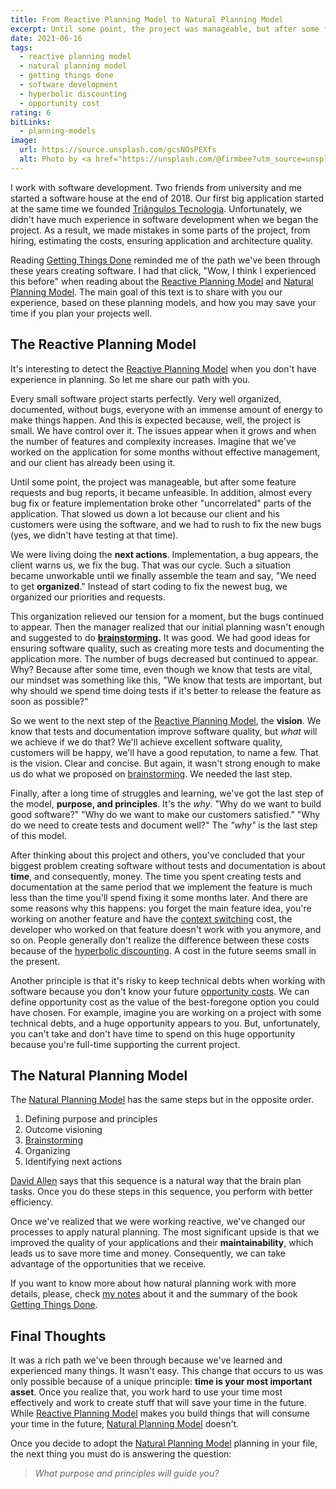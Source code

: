 ```yaml
---
title: From Reactive Planning Model to Natural Planning Model
excerpt: Until some point, the project was manageable, but after some feature requests and bug reports, it became unfeasible. In addition, almost every bug fix or feature implementation broke other "uncorrelated" parts of the application. That slowed us down a lot because our client and his customers were using the software, and we had to rush to fix the new bugs (yes, we didn't have testing at that time).
date: 2021-06-16
tags:
  - reactive planning model
  - natural planning model
  - getting things done
  - software development
  - hyperbolic discounting
  - opportunity cost
rating: 6
bitLinks:
  - planning-models
image:
  url: https://source.unsplash.com/gcsNOsPEXfs
  alt: Photo by <a href="https://unsplash.com/@firmbee?utm_source=unsplash&utm_medium=referral&utm_content=creditCopyText">Firmbee.com</a> on <a href="https://unsplash.com/s/photos/planning?utm_source=unsplash&utm_medium=referral&utm_content=creditCopyText">Unsplash</a>
---
```


I work with software development. Two friends from university and me started a software house at the end of 2018. Our first big application started at the same time we founded [Triângulos Tecnologia](https://triangulostecnologia.com). Unfortunately, we didn't have much experience in software development when we began the project. As a result, we made mistakes in some parts of the project, from hiring, estimating the costs, ensuring application and architecture quality.

Reading [Getting Things Done](/books/getting-things-done) reminded me of the path we've been through these years creating software. I had that click, "Wow, I think I experienced this before" when reading about the [Reactive Planning Model](/zettelkasten/reactive-planning-model) and [Natural Planning Model](/zettelkasten/natural-planning-model). The main goal of this text is to share with you our experience, based on these planning models, and how you may save your time if you plan your projects well.

## The Reactive Planning Model

It's interesting to detect the [Reactive Planning Model](/zettelkasten/reactive-planning-model) when you don't have experience in planning. So let me share our path with you.

Every small software project starts perfectly. Very well organized, documented, without bugs, everyone with an immense amount of energy to make things happen. And this is expected because, well, the project is small. We have control over it. The issues appear when it grows and when the number of features and complexity increases. Imagine that we've worked on the application for some months without effective management, and our client has already been using it.

Until some point, the project was manageable, but after some feature requests and bug reports, it became unfeasible. In addition, almost every bug fix or feature implementation broke other "uncorrelated" parts of the application. That slowed us down a lot because our client and his customers were using the software, and we had to rush to fix the new bugs (yes, we didn't have testing at that time).

We were living doing the **next actions**. Implementation, a bug appears, the client warns us, we fix the bug. That was our cycle. Such a situation became unworkable until we finally assemble the team and say, "We need to get **organized**." Instead of start coding to fix the newest bug, we organized our priorities and requests.

This organization relieved our tension for a moment, but the bugs continued to appear. Then the manager realized that our initial planning wasn't enough and suggested to do **[brainstorming](/zettelkasten/brainstorming).** It was good. We had good ideas for ensuring software quality, such as creating more tests and documenting the application more. The number of bugs decreased but continued to appear. Why? Because after some time, even though we know that tests are vital, our mindset was something like this, "We know that tests are important, but why should we spend time doing tests if it's better to release the feature as soon as possible?"

So we went to the next step of the [Reactive Planning Model](/zettelkasten/reactive-planning-model), the **vision**. We know that tests and documentation improve software quality, but _what_ will we achieve if we do that? We'll achieve excellent software quality, customers will be happy, we'll have a good reputation, to name a few. That is the vision. Clear and concise. But again, it wasn't strong enough to make us do what we proposed on [brainstorming](/zettelkasten/brainstorming). We needed the last step.

Finally, after a long time of struggles and learning, we've got the last step of the model, **purpose, and principles**. It's the _why_. "Why do we want to build good software?" "Why do we want to make our customers satisfied." "Why do we need to create tests and document well?" The _"why"_ is the last step of this model.

After thinking about this project and others, you've concluded that your biggest problem creating software without tests and documentation is about **time**, and consequently, money. The time you spent creating tests and documentation at the same period that we implement the feature is much less than the time you'll spend fixing it some months later. And there are some reasons why this happens: you forget the main feature idea, you're working on another feature and have the [context switching](/zettelkasten/context-switching) cost, the developer who worked on that feature doesn't work with you anymore, and so on. People generally don't realize the difference between these costs because of the [hyperbolic discounting](/zettelkasten/hyperbolic-discounting). A cost in the future seems small in the present.

Another principle is that it's risky to keep technical debts when working with software because you don't know your future [opportunity costs](/zettelkasten/opportunity-cost). We can define opportunity cost as the value of the best-foregone option you could have chosen. For example, imagine you are working on a project with some technical debts, and a huge opportunity appears to you. But, unfortunately, you can't take and don't have time to spend on this huge opportunity because you're full-time supporting the current project.

## The Natural Planning Model

The [Natural Planning Model](/zettelkasten/natural-planning-model) has the same steps but in the opposite order.

1. Defining purpose and principles
1. Outcome visioning
1. [Brainstorming](/zettelkasten/brainstorming)
1. Organizing
1. Identifying next actions

[David Allen](/zettelkasten/david-allen) says that this sequence is a natural way that the brain plan tasks. Once you do these steps in this sequence, you perform with better efficiency.

Once we've realized that we were working reactive, we've changed our processes to apply natural planning. The most significant upside is that we improved the quality of your applications and their **maintainability**, which leads us to save more time and money. Consequently, we can take advantage of the opportunities that we receive.

If you want to know more about how natural planning work with more details, please, check [my notes](/zettelkasten/natural-planning-model) about it and the summary of the book [Getting Things Done](/books/getting-things-done#chapter-3-getting-projects-creatively-under-way-the-five-phases-of-project-planning).

## Final Thoughts

It was a rich path we've been through because we've learned and experienced many things. It wasn't easy. This change that occurs to us was only possible because of a unique principle: **time is your most important asset**. Once you realize that, you work hard to use your time most effectively and work to create stuff that will save your time in the future. While [Reactive Planning Model](/zettelkasten/reactive-planning-model) makes you build things that will consume your time in the future, [Natural Planning Model](/zettelkasten/natural-planning-model) doesn't.

Once you decide to adopt the [Natural Planning Model](/zettelkasten/natural-planning-model) planning in your file, the next thing you must do is answering the question:

> _What purpose and principles will guide you?_

